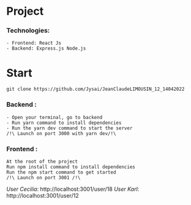 # Project


### Technologies:

```
- Frontend: React Js
- Backend: Express.js Node.js
```

# Start

`git clone https://github.com/Jysai/JeanClaudeLIMOUSIN_12_14042022`


### Backend :
```
- Open your terminal, go to backend  
- Run yarn command to install dependencies
- Run the yarn dev command to start the server
/!\ Launch on port 3000 with yarn dev/!\
```


### Frontend :
```
At the root of the project
Run npm install command to install dependencies
Run the npm start command to get started
/!\ Launch on port 3001 /!\
```

*User Cecilia*: http://localhost:3001/user/18 
*User Karl*: http://localhost:3001/user/12 






